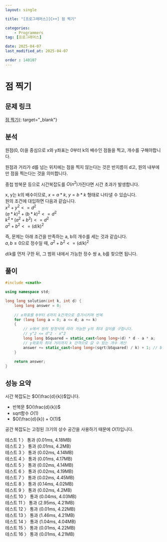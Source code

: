 ```yaml
---
layout: single

title: "[프로그래머스][C++] 점 찍기"

categories:
    - Programmers
tag: [프로그래머스]

date: 2025-04-07
last_modified_at: 2025-04-07

order : 140107
---
```


# 점 찍기

## 문제 링크

[점 찍기](https://school.programmers.co.kr/learn/courses/30/lessons/140107){: target="_blank"}

## 분석

원점(0, 0)을 중심으로 x와 y좌표는 0부터 k의 배수인 점들을 찍고, 개수를 구해야합니다.

원점과 거리가 d를 넘는 위치에는 점을 찍지 않는다는 것은 반지름이 d고, 원의 내부에만 점을 찍는다는 것을 의미합니다.

중첩 방복문 등으로 시간복잡도를 $O(n^2)$가진다면 시간 초과가 발생합니다.

x, y는 k의 배수이므로, $x = a * k$, $y = b * k$ 형태로 나타낼 수 있습니다.  
원의 조건에 대입하면 다음과 같습니다.  
$x^2 + y^2 <= d^2$  
$(a*k)^2 + (b*k)^2 <= d^2$  
$k^2 * (a^2 + b^2) <= d^2$  
$a^2 + b^2 <= (d/k)^2$

즉, 문제는 아래 조건을 만족하는 a, b의 개수를 세는 것과 같습니다.  
$a, b ≥ 0$으로 정수일 때, $a^2 + b^2 <= (d/k)^2$

$d/k$를 먼저 구한 뒤, 그 범위 내에서 가능한 정수 쌍 a, b를 찾으면 됩니다.

## 풀이

```cpp
#include <cmath>

using namespace std;

long long solution(int k, int d) {
    long long answer = 0;
    
    // x좌표를 0부터 d까지 k간격으로 증가시키며 반복
    for (long long a = 0; a <= d; a += k)
    {
        // x에서 원의 방정식에 따라 가능한 y의 최대 길이를 구합니다.
        // y^2 <= d^2 - x^2
        long long bSquared = static_cast<long long>(d) * d - a * a;
        // y좌표의 최대 거리까지 k 간격으로 갈 수 있는 개수 계산
        answer += static_cast<long long>(sqrt(bSquared) / k) + 1; // b = 0도 포함
    }
    
    return answer;
}
```

## 성능 요약

시간 복잡도는 $O(\frac{d}{k})$입니다.

- 반복문 $O(\frac{d}{k})$
- sqrt함수 $O(1)$
- $O(\frac{d}{k}) + O(1)$

공간 복잡도는 고정된 크기의 상수 공간을 사용하기 때문에 $O(1)$입니다.

테스트 1 〉 통과 (0.01ms, 4.18MB)  
테스트 2 〉 통과 (0.01ms, 4.2MB)  
테스트 3 〉 통과 (0.02ms, 4.14MB)  
테스트 4 〉 통과 (0.01ms, 4.17MB)  
테스트 5 〉 통과 (0.02ms, 4.14MB)  
테스트 6 〉 통과 (0.02ms, 4.19MB)  
테스트 7 〉 통과 (0.02ms, 4.45MB)  
테스트 8 〉 통과 (0.14ms, 4.02MB)  
테스트 9 〉 통과 (0.02ms, 4.2MB)  
테스트 10 〉 통과 (0.04ms, 4.03MB)  
테스트 11 〉 통과 (2.95ms, 4.21MB)  
테스트 12 〉 통과 (0.01ms, 4.22MB)  
테스트 13 〉 통과 (1.46ms, 4.21MB)  
테스트 14 〉 통과 (1.04ms, 4.04MB)  
테스트 15 〉 통과 (0.01ms, 4.22MB)  
테스트 16 〉 통과 (0.01ms, 4.21MB)  